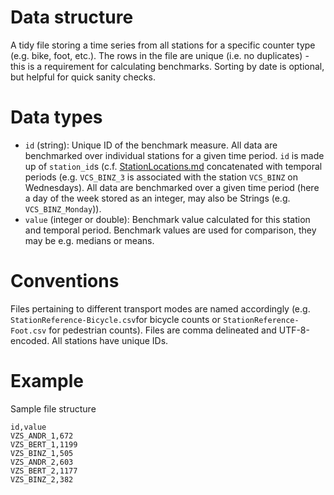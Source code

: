 # Data structure
A tidy file storing a time series from all stations for a specific counter type (e.g. bike, foot, etc.). The rows in the file are unique (i.e. no duplicates) - this is a requirement for calculating benchmarks. Sorting by date is optional, but helpful for quick sanity checks.

# Data types
- `id` (string): Unique ID of the benchmark measure. All data are benchmarked over individual stations for a given time period. `id` is made up of `station_id`s (c.f. [StationLocations.md](StationLocations.md) concatenated with temporal periods (e.g. `VCS_BINZ_3` is associated with the station `VCS_BINZ` on Wednesdays). All data are benchmarked over a given time period (here a day of the week stored as an integer, may also be Strings (e.g. `VCS_BINZ_Monday`)). 
- `value` (integer or double): Benchmark value calculated for this station and temporal period. Benchmark values are used for comparison, they may be e.g. medians or means.

# Conventions
Files pertaining to different transport modes are named accordingly (e.g. `StationReference-Bicycle.csv`for bicycle counts or `StationReference-Foot.csv` for pedestrian counts). Files are comma delineated and UTF-8-encoded. All stations have unique IDs. 

# Example
Sample file structure
```
id,value
VZS_ANDR_1,672
VZS_BERT_1,1199
VZS_BINZ_1,505
VZS_ANDR_2,603
VZS_BERT_2,1177
VZS_BINZ_2,382
